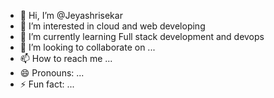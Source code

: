 - 👋 Hi, I’m @Jeyashrisekar
- 👀 I’m interested in cloud and web developing
- 🌱 I’m currently learning Full stack development and devops
- 💞️ I’m looking to collaborate on ...
- 📫 How to reach me ...
- 😄 Pronouns: ...
- ⚡ Fun fact: ...
